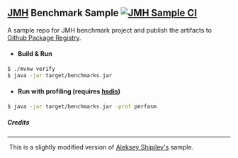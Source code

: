 ## [JMH][jmh] Benchmark Sample   [![JMH Sample CI][badge]][github-workflow]

   A sample repo for JMH benchmark project and publish the artifacts to [Github Package Registry][github-packages].

- #### Build & Run

```bash
$ ./mvnw verify 
$ java -jar target/benchmarks.jar
```

- #### Run with profiling (requires [hsdis][hsdis])

```bash
$ java -jar target/benchmarks.jar -prof perfasm
```


[jmh]: JMHhttps://openjdk.java.net/projects/code-tools/jmh/	"JMH"
[hsdis]: https://github.com/AdoptOpenJDK/jitwatch/wiki/Building-hsdis	"hsdis"
[badge]: https://github.com/sureshg/jmh-bench-sample/workflows/JMH%20Sample%20CI/badge.svg
[github-packages]: https://github.com/sureshg/jmh-bench-sample/packages
[github-workflow]: https://github.com/sureshg/jmh-bench-sample/actions

##### Credits

---

​     This is a slightly modified version of [Aleksey Shipilev's](https://github.com/shipilev) sample.

